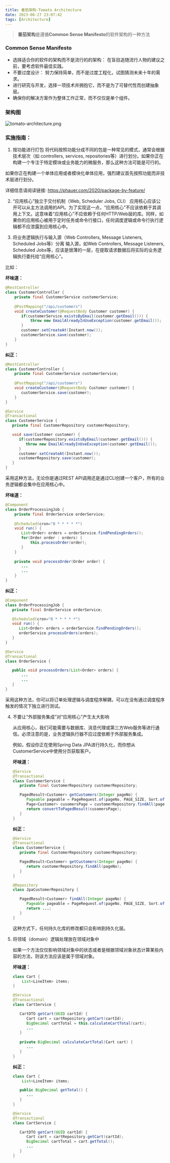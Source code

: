 ```yaml
---
title: 番茄架构-Tomato Architecture
date: 2023-06-27 23:07:42
tags: [Architecture]
---
```


> **番茄架构**是遵循**Common Sense Manifesto**的软件架构的一种方法

### Common Sense Manifesto

* 选择适合你的软件的架构而不是流行的的架构： 在盲目追随流行人物的建议之前，要考虑软件最佳实践。
* 不要过度设计： 努力保持简单，而不是过度工程化，试图猜测未来十年的需求。
* 进行研究与开发，选择一项技术并拥抱它，而不是为了可替代性而创建抽象层。
* 确保你的解决方案作为整体工作正常，而不仅仅是单个组件。

### 架构图

![tomato-architecture.png](https://cdn.jsdelivr.net/gh/wenPKtalk/pictures@master/blog/20230628/17_58/tomato-architecture.png)

### 实施指南：

1. 按功能进行打包
  将代码按照功能分成不同的包是一种常见的模式，通常会根据技术层次（如 controllers, services, repositories等）进行划分。如果你正在构建一个专注于特定模块或业务能力的微服务，那么这种方法可能是可行的。

  如果你正在构建一个单体应用或者模块化单体应用，强烈建议首先按照功能而非技术层进行划分。

  详细信息请阅读链接: https://phauer.com/2020/package-by-feature/

2. “应用核心”独立于交付机制（Web, Scheduler Jobs, CLI）
   应用核心应该公开可以从主方法调用的API。为了实现这一点，“应用核心”不应该依赖于其调用上下文。这意味着“应用核心”不应依赖于任何HTTP/Web层的库。同样，如果你的应用核心被用于定时任务或命令行接口，任何调度逻辑或命令行执行逻辑都不应泄露到应用核心中。

3. 将业务逻辑执行与输入源（Web Controllers, Message Listeners, Scheduled Jobs等）分离
   输入源，如Web Controllers, Message Listeners, Scheduled Jobs等，应该是很薄的一层，在提取请求数据后将实际的业务逻辑执行委托给“应用核心”。

比如：

**坏味道：**

```java
@RestController
class CustomerController {
    private final CustomerService customerService;
    
    @PostMapping("/api/customers")
    void createCustomer(@RequestBody Customer customer) {
       if(customerService.existsByEmail(customer.getEmail())) {
           throw new EmailAlreadyInUseException(customer.getEmail());
       }
       customer.setCreateAt(Instant.now());
       customerService.save(customer);
    }
}
```

**纠正：**

```java
@RestController
class CustomerController {
    private final CustomerService customerService;
    
    @PostMapping("/api/customers")
    void createCustomer(@RequestBody Customer customer) {
       customerService.save(customer);
    }
}

@Service
@Transactional
class CustomerService {
   private final CustomerRepository customerRepository;

   void save(Customer customer) {
      if(customerRepository.existsByEmail(customer.getEmail())) {
         throw new EmailAlreadyInUseException(customer.getEmail());
      }
      customer.setCreateAt(Instant.now());
      customerRepository.save(customer);
   }
}
```

采用这种方法，无论你是通过REST API调用还是通过CLI创建一个客户，所有的业务逻辑都会集中在应用核心中。

**坏味道：**

```java
@Component
class OrderProcessingJob {
    private final OrderService orderService;
    
    @Scheduled(cron="0 * * * * *")
    void run() {
       List<Order> orders = orderService.findPendingOrders();
       for(Order order : orders) {
           this.processOrder(order);
       }
    }
    
    private void processOrder(Order order) {
       ...
       ...
    }
}
```

**纠正：**

```java
@Component
class OrderProcessingJob {
   private final OrderService orderService;

   @Scheduled(cron="0 * * * * *")
   void run() {
      List<Order> orders = orderService.findPendingOrders();
      orderService.processOrders(orders);
   }
}

@Service
@Transactional
class OrderService {

   public void processOrders(List<Order> orders) {
       ...
       ...
   }
}
```

采用这种方法，你可以将订单处理逻辑与调度程序解耦，可以在没有通过调度程序触发的情况下独立进行测试。

4. 不要让“外部服务集成”对“应用核心”产生太大影响

   从应用核心，我们可能需要与数据库、消息代理或第三方Web服务等进行通信。必须注意的是，业务逻辑执行器不应过度依赖于外部服务集成。

   例如，假设你正在使用Spring Data JPA进行持久化，而你想从CustomerService中使用分页获取客户。

   **坏味道：**

   ```java
   @Service
   @Transactional
   class CustomerService {
      private final CustomerRepository customerRepository;
   
      PagedResult<Customer> getCustomers(Integer pageNo) {
         Pageable pageable = PageRequest.of(pageNo, PAGE_SIZE, Sort.of("name"));
         Page<Customer> cusomersPage = customerRepository.findAll(pageable);
         return convertToPagedResult(cusomersPage);
      }
   }
   ```

   **纠正：**

   ```java
   @Service
   @Transactional
   class CustomerService {
      private final CustomerRepository customerRepository;
   
      PagedResult<Customer> getCustomers(Integer pageNo) {
         return customerRepository.findAll(pageNo);
      }
   }
   
   @Repository
   class JpaCustomerRepository {
   
      PagedResult<Customer> findAll(Integer pageNo) {
         Pageable pageable = PageRequest.of(pageNo, PAGE_SIZE, Sort.of("name"));
         return ...;
      }
   }
   ```

   这种方式下，任何持久化库的修改都只会影响到持久化层。

5. 将领域（domain）逻辑处理放在领域对象中

   如果一个方法仅仅影响领域对象中的状态或者是根据领域对象状态计算某些内容的方法，则该方法应该是属于领域对象。

   **坏味道：**

   ```java
   class Cart {
       List<LineItem> items;
   }
   
   @Service
   @Transactional
   class CartService {
   
      CartDTO getCart(UUID cartId) {
         Cart cart = cartRepository.getCart(cartId);
         BigDecimal cartTotal = this.calculateCartTotal(cart);
         ...
      }
      
      private BigDecimal calculateCartTotal(Cart cart) {
         ...
      }
   }
   ```

   **纠正：**

   ```java
   class Cart {
       List<LineItem> items;
   
      public BigDecimal getTotal() {
         ...
      }
   }
   
   @Service
   @Transactional
   class CartService {
   
      CartDTO getCart(UUID cartId) {
         Cart cart = cartRepository.getCart(cartId);
         BigDecimal cartTotal = cart.getTotal();
         ...
      }
   }
   ```

   

